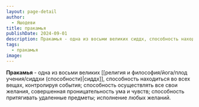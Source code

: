 ```yaml
---
layout: page-detail
author:
  - Яшодеви
title: пракамья
publishDate: 2024-09-01
description: Пракамья - одна из восьми великих сиддх, способность находиться во всех вещах, контролируя события; способность осуществлять все свои желания, совершенная проницательность ума и чувств; способность притягивать удаленные предметы; исполнение любых желаний.
tags:
  - пракамья
image:
---
```

**Пракамья** - одна из восьми великих [[религия и философия/йога/плод учения/сиддхи (способности)|сиддх]], способность находиться во всех вещах, контролируя события; способность осуществлять все свои желания, совершенная проницательность ума и чувств; способность притягивать удаленные предметы; исполнение любых желаний.

